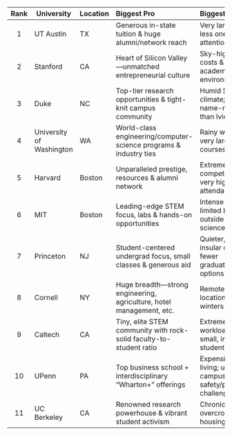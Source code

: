 | Rank | University               | Location | Biggest Pro                                                          | Biggest Con                                                     |
| :--: | ------------------------ | :------- | :------------------------------------------------------------------- | :-------------------------------------------------------------- |
|   1  | UT Austin                | TX       | Generous in-state tuition & huge alumni/network reach                | Very large classes; less one-on-one attention                   |
|   2  | Stanford                 | CA       | Heart of Silicon Valley—unmatched entrepreneurial culture            | Sky-high living costs & cut-throat academic environment         |
|   3  | Duke                     | NC       | Top-tier research opportunities & tight-knit campus community        | Humid Southern climate; less global name-recognition than Ivies |
|   4  | University of Washington | WA       | World-class engineering/computer-science programs & industry ties    | Rainy weather & very large lecture courses                      |
|   5  | Harvard                  | Boston   | Unparalleled prestige, resources & alumni network                    | Extremely competitive culture; very high cost of attendance     |
|   6  | MIT                      | Boston   | Leading-edge STEM focus, labs & hands-on opportunities               | Intense workload; limited breadth outside science/engineering   |
|   7  | Princeton                | NJ       | Student-centered undergrad focus, small classes & generous aid       | Quieter, more insular campus; fewer graduate/research options   |
|   8  | Cornell                  | NY       | Huge breadth—strong engineering, agriculture, hotel management, etc. | Remote upstate location & harsh winters                         |
|   9  | Caltech                  | CA       | Tiny, elite STEM community with rock-solid faculty-to-student ratio  | Extremely heavy workload; very small, insular student body      |
|  10  | UPenn                    | PA       | Top business school + interdisciplinary “Wharton+” offerings         | Expensive Philly living; urban campus safety/parking challenges |
|  11  | UC Berkeley              | CA       | Renowned research powerhouse & vibrant student activism              | Chronic overcrowding; high housing costs                        |

